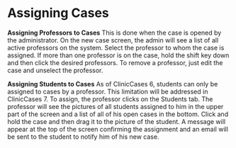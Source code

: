 # Assigning Cases #


**Assigning Professors to Cases**  This is done when the case is opened by the administrator.  On the new case screen, the admin will see a list of all active professors on the system.  Select the professor to whom the case is assigned.  If more than one professor is on the case, hold the shift key down and then click the desired professors.  To remove a professor, just edit the case and unselect the professor.

**Assigning Students to Cases**  As of ClinicCases 6, students can only be assigned to cases by a professor.  This limitation will be addressed in ClinicCases 7.  To assign, the professor clicks on the Students tab.  The professor will see the pictures of all students assigned to him in the upper part of the screen and a list of all of his open cases in the bottom. Click and hold the case and then drag it to the picture of the student.  A message will appear at the top of the screen confirming the assignment and an email will be sent to the student to notify him of his new case.